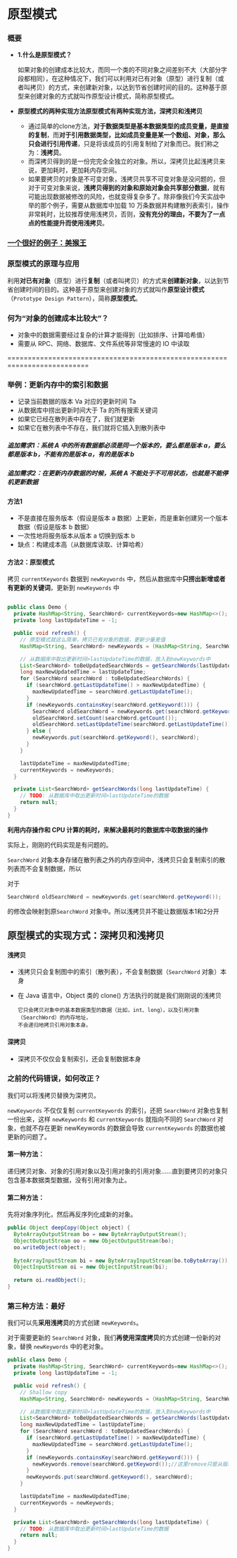 # 原型模式



### 概要

- **1.什么是原型模式？**

  如果对象的创建成本比较大，而同一个类的不同对象之间差别不大（大部分字段都相同），在这种情况下，我们可以利用对已有对象（原型）进行复制（或者叫拷贝）的方式，来创建新对象，以达到节省创建时间的目的。这种基于原型来创建对象的方式就叫作原型设计模式，简称原型模式。

- **原型模式的两种实现方法原型模式有两种实现方法，深拷贝和浅拷贝**

  - 通过简单的clone方法，**对于数据类型是基本数据类型的成员变量，是直接的复制**，而**对于引用数据类型，比如成员变量是某一个数组、对象，那么只会进行引用传递**，只是将该成员的引用复制给了对象而已。我们称之为：**浅拷贝**。
  - 而深拷贝得到的是一份完完全全独立的对象。所以，深拷贝比起浅拷贝来说，更加耗时，更加耗内存空间。
  - 如果要拷贝的对象是不可变对象，浅拷贝共享不可变对象是没问题的，但对于可变对象来说，**浅拷贝得到的对象和原始对象会共享部分数据**，就有可能出现数据被修改的风险，也就变得复杂多了。除非像我们今天实战中举的那个例子，需要从数据库中加载 10 万条数据并构建散列表索引，操作非常耗时，比较推荐使用浅拷贝，否则，**没有充分的理由，不要为了一点点的性能提升而使用浅拷贝**。



### [一个很好的例子：美猴王](<https://mp.weixin.qq.com/s?__biz=Mzg4MDE3NzI1NA==&mid=2247484116&idx=1&sn=5e522d55a5d4c7df37513fd73056bf0a&scene=19#wechat_redirect>)



### 原型模式的原理与应用

利用**对已有对象**（原型）进行**复制**（或者叫拷贝）的方式来**创建新对象**，以达到节省创建时间的目的。这种基于原型来创建对象的方式就叫作**原型设计模式**（`Prototype Design Pattern`），简称**原型模式**。

### 何为“对象的创建成本比较大”？

- 对象中的数据需要经过复杂的计算才能得到（比如排序、计算哈希值）
- 需要从 RPC、网络、数据库、文件系统等非常慢速的 IO 中读取

==========================================================================

### 举例：更新内存中的索引和数据

- 记录当前数据的版本 Va 对应的更新时间 Ta
- 从数据库中捞出更新时间大于 Ta 的所有搜索关键词
- 如果它已经在散列表中存在了，我们就更新
- 如果它在散列表中不存在，我们就将它插入到散列表中

##### 追加需求1：系统 A 中的所有数据都必须是同一个版本的，要么都是版本 a，要么都是版本 b，不能有的是版本 a，有的是版本 b

##### 追加需求2：在更新内存数据的时候，系统 A 不能处于不可用状态，也就是不能停机更新数据



#### 方法1

- 不是直接在服务版本（假设是版本 a 数据）上更新，而是重新创建另一个版本数据（假设是版本 b 数据）
- 一次性地将服务版本从版本 a 切换到版本 b
- 缺点：构建成本高（从数据库读取、计算哈希）

#### 方法2：原型模式

拷贝 `currentKeywords` 数据到 `newKeywords` 中，然后从数据库中**只捞出新增或者有更新的关键词**，更新到 `newKeywords` 中

```java

public class Demo {
  private HashMap<String, SearchWord> currentKeywords=new HashMap<>();
  private long lastUpdateTime = -1;

  public void refresh() {
    // 原型模式就这么简单，拷贝已有对象的数据，更新少量差值
    HashMap<String, SearchWord> newKeywords = (HashMap<String, SearchWord>) currentKeywords.clone();

    // 从数据库中取出更新时间>lastUpdateTime的数据，放入到newKeywords中
    List<SearchWord> toBeUpdatedSearchWords = getSearchWords(lastUpdateTime);
    long maxNewUpdatedTime = lastUpdateTime;
    for (SearchWord searchWord : toBeUpdatedSearchWords) {
      if (searchWord.getLastUpdateTime() > maxNewUpdatedTime) {
        maxNewUpdatedTime = searchWord.getLastUpdateTime();
      }
      if (newKeywords.containsKey(searchWord.getKeyword())) {
        SearchWord oldSearchWord = newKeywords.get(searchWord.getKeyword());
        oldSearchWord.setCount(searchWord.getCount());
        oldSearchWord.setLastUpdateTime(searchWord.getLastUpdateTime());
      } else {
        newKeywords.put(searchWord.getKeyword(), searchWord);
      }
    }

    lastUpdateTime = maxNewUpdatedTime;
    currentKeywords = newKeywords;
  }

  private List<SearchWord> getSearchWords(long lastUpdateTime) {
    // TODO: 从数据库中取出更新时间>lastUpdateTime的数据
    return null;
  }
}
```



**利用内存操作和 CPU 计算的耗时，来解决最耗时的数据库中取数据的操作**

实际上，刚刚的代码实现是有问题的。



`SearchWord` 对象本身存储在散列表之外的内存空间中，浅拷贝只会复制索引的散列表而不会复制数据，所以

对于

```java
SearchWord oldSearchWord = newKeywords.get(searchWord.getKeyword());
```

的修改会映射到原`SearchWord` 对象中。所以浅拷贝并不能让数据版本1和2分开

## 原型模式的实现方式：深拷贝和浅拷贝

#### 浅拷贝

- 浅拷贝只会复制图中的索引（散列表），不会复制数据（`SearchWord` 对象）本身

- 在 Java 语言中，Object 类的 clone() 方法执行的就是我们刚刚说的浅拷贝

  ```
  它只会拷贝对象中的基本数据类型的数据（比如，int、long），以及引用对象（SearchWord）的内存地址，
  不会递归地拷贝引用对象本身。
  ```

#### 深拷贝

- 深拷贝不仅仅会复制索引，还会复制数据本身



### 之前的代码错误，如何改正？

我们可以将浅拷贝替换为深拷贝。

`newKeywords` 不仅仅复制 `currentKeywords` 的索引，还把 `SearchWord` 对象也复制一份出来，这样 `newKeywords` 和 `currentKeywords` 就指向不同的 `SearchWord` 对象，也就不存在更新 newKeywords 的数据会导致 `currentKeywords` 的数据也被更新的问题了。

#### 第一种方法：

递归拷贝对象、对象的引用对象以及引用对象的引用对象……直到要拷贝的对象只包含基本数据类型数据，没有引用对象为止。

#### 第二种方法：

先将对象序列化，然后再反序列化成新的对象。

```java
public Object deepCopy(Object object) {
  ByteArrayOutputStream bo = new ByteArrayOutputStream();
  ObjectOutputStream oo = new ObjectOutputStream(bo);
  oo.writeObject(object);
  
  ByteArrayInputStream bi = new ByteArrayInputStream(bo.toByteArray());
  ObjectInputStream oi = new ObjectInputStream(bi);
  
  return oi.readObject();
}
```



### 第三种方法：最好

我们可以先**采用浅拷贝**的方式创建 `newKeywords`。

对于需要更新的 `SearchWord` 对象，我们**再使用深度拷贝**的方式创建一份新的对象，替换 `newKeywords` 中的老对象。

```java
public class Demo {
  private HashMap<String, SearchWord> currentKeywords=new HashMap<>();
  private long lastUpdateTime = -1;

  public void refresh() {
    // Shallow copy
    HashMap<String, SearchWord> newKeywords = (HashMap<String, SearchWord>) currentKeywords.clone();

    // 从数据库中取出更新时间>lastUpdateTime的数据，放入到newKeywords中
    List<SearchWord> toBeUpdatedSearchWords = getSearchWords(lastUpdateTime);
    long maxNewUpdatedTime = lastUpdateTime;
    for (SearchWord searchWord : toBeUpdatedSearchWords) {
      if (searchWord.getLastUpdateTime() > maxNewUpdatedTime) {
        maxNewUpdatedTime = searchWord.getLastUpdateTime();
      }
      if (newKeywords.containsKey(searchWord.getKeyword())) {
        newKeywords.remove(searchWord.getKeyword());//这里remove只是从版本B里删除，数据实例和版本A里都还存在
      }
      newKeywords.put(searchWord.getKeyword(), searchWord);
    }

    lastUpdateTime = maxNewUpdatedTime;
    currentKeywords = newKeywords;
  }

  private List<SearchWord> getSearchWords(long lastUpdateTime) {
    // TODO: 从数据库中取出更新时间>lastUpdateTime的数据
    return null;
  }
}
```





